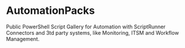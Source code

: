 # AutomationPacks
Public PowerShell Script Gallery for Automation with ScriptRunner Connectors and 3td party systems, like Monitoring, ITSM and Workflow Management.

